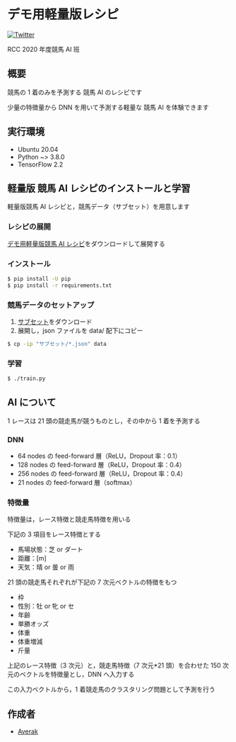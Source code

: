 # デモ用軽量版レシピ

[![Twitter](https://img.shields.io/badge/Twitter-競馬AI班-blue?style=flat-square&logo=twitter)](https://twitter.com/search?q=%23rcc_keiba)

RCC 2020 年度競馬 AI 班

## 概要

競馬の 1 着のみを予測する 競馬 AI のレシピです

少量の特徴量から DNN を用いて予測する軽量な 競馬 AI を体験できます

## 実行環境

- Ubuntu 20.04
- Python ~> 3.8.0
- TensorFlow 2.2

## 軽量版 競馬 AI レシピのインストールと学習

軽量版競馬 AI レシピと，競馬データ（サブセット）を用意します

### レシピの展開

[デモ用軽量版競馬 AI レシピ](https://github.com/averak/rcc-keiba-2020-demo/archive/master.zip)をダウンロードして展開する

### インストール

```sh
$ pip install -U pip
$ pip install -r requirements.txt
```

### 競馬データのセットアップ

1. [サブセット](https://drive.google.com/u/0/uc?id=1HivwQZzO7PPCBkz8TamnVOqcFAmqyhhw&export=download)をダウンロード
2. 展開し，json ファイルを data/ 配下にコピー

```sh
$ cp -ip "サブセット/*.json" data
```

### 学習

```sh
$ ./train.py
```

## AI について

1 レースは 21 頭の競走馬が競うものとし，その中から 1 着を予測する

### DNN

- 64 nodes の feed-forward 層（ReLU，Dropout 率：0.1）
- 128 nodes の feed-forward 層（ReLU，Dropout 率：0.4）
- 256 nodes の feed-forward 層（ReLU，Dropout 率：0.4）
- 21 nodes の feed-forward 層（softmax）

### 特徴量

特徴量は，レース特徴と競走馬特徴を用いる

下記の 3 項目をレース特徴とする

- 馬場状態：芝 or ダート
- 距離：[m]
- 天気：晴 or 曇 or 雨

21 頭の競走馬それぞれが下記の 7 次元ベクトルの特徴をもつ

- 枠
- 性別：牡 or 牝 or セ
- 年齢
- 単勝オッズ
- 体重
- 体重増減
- 斤量

上記のレース特徴（3 次元）と，競走馬特徴（7 次元\*21 頭）を合わせた 150 次元のベクトルを特徴量とし，DNN へ入力する

この入力ベクトルから，1 着競走馬のクラスタリング問題として予測を行う

## 作成者

- [Averak](https://github.com/averak)
